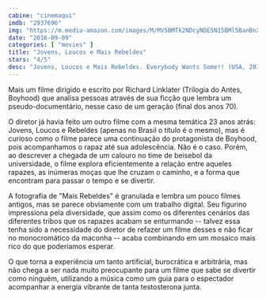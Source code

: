 ```yaml
---
cabine: "cinemaqui"
imdb: "2937696"
img: "https://m.media-amazon.com/images/M/MV5BMTk2NDcyNDE5N15BMl5BanBnXkFtZTgwNDA0MzQ1NzE@._V1_SX101_CR0,0,101,150_.jpg"
date: "2016-09-09"
categories: [ "movies" ]
title: "Jovens, Loucos e Mais Rebeldes"
stars: "4/5"
desc: "Jovens, Loucos e Mais Rebeldes. Everybody Wants Some!! (USA, 2016). Dirigido por Richard Linklater. Escrito por Richard Linklater. Com Blake Jenner, Juston Street, Ryan Guzman, Tyler Hoechlin, Wyatt Russell, Glen Powell, Temple Baker, J. Quinton Johnson, Will Brittain."
---
```

Mais um filme dirigido e escrito por Richard Linklater (Trilogia do Antes, Boyhood) que analisa pessoas através de sua ficção que lembra um pseudo-documentário, nesse caso de um geração (final dos anos 70).

O diretor já havia feito um outro filme com a mesma temática 23 anos atrás: Jovens, Loucos e Rebeldes (apenas no Brasil o título é o mesmo), mas é curioso como o filme parece uma continuação do protagonista de Boyhood, pois acompanhamos o rapaz até sua adolescência. Não é o caso. Porém, ao descrever a chegada de um calouro no time de beisebol da universidade, o filme explora eficientemente a relação entre aqueles rapazes, as inúmeras moças que lhe cruzam o caminho, e a forma que encontram para passar o tempo e se divertir.

A fotografia de "Mais Rebeldes" é granulada e lembra um pouco filmes antigos, mas se parece obviamente com um trabalho digital. Seu figurino impressiona pela diversidade, que assim como os diferentes cenários das diferentes tribos que os rapazes acabam se enturmando -- talvez essa tenha sido a necessidade do diretor de refazer um filme desses e não ficar no monocromático da maconha -- acaba combinando em um mosaico mais rico do que poderíamos esperar.

O que torna a experiência um tanto artificial, burocrática e arbitrária, mas não chega a ser nada muito preocupante para um filme que sabe se divertir como ninguém, utilizando a música como um guia para o espectador acompanhar a energia vibrante de tanta testosterona junta.
